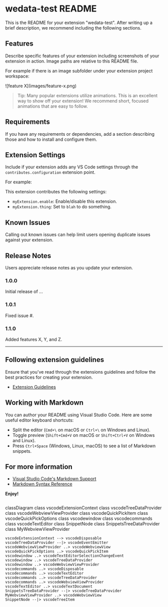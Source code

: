 # wedata-test README

This is the README for your extension "wedata-test". After writing up a brief description, we recommend including the following sections.

## Features

Describe specific features of your extension including screenshots of your extension in action. Image paths are relative to this README file.

For example if there is an image subfolder under your extension project workspace:

\!\[feature X\]\(images/feature-x.png\)

> Tip: Many popular extensions utilize animations. This is an excellent way to show off your extension! We recommend short, focused animations that are easy to follow.

## Requirements

If you have any requirements or dependencies, add a section describing those and how to install and configure them.

## Extension Settings

Include if your extension adds any VS Code settings through the `contributes.configuration` extension point.

For example:

This extension contributes the following settings:

* `myExtension.enable`: Enable/disable this extension.
* `myExtension.thing`: Set to `blah` to do something.

## Known Issues

Calling out known issues can help limit users opening duplicate issues against your extension.

## Release Notes

Users appreciate release notes as you update your extension.

### 1.0.0

Initial release of ...

### 1.0.1

Fixed issue #.

### 1.1.0

Added features X, Y, and Z.

---

## Following extension guidelines

Ensure that you've read through the extensions guidelines and follow the best practices for creating your extension.

* [Extension Guidelines](https://code.visualstudio.com/api/references/extension-guidelines)

## Working with Markdown

You can author your README using Visual Studio Code. Here are some useful editor keyboard shortcuts:

* Split the editor (`Cmd+\` on macOS or `Ctrl+\` on Windows and Linux).
* Toggle preview (`Shift+Cmd+V` on macOS or `Shift+Ctrl+V` on Windows and Linux).
* Press `Ctrl+Space` (Windows, Linux, macOS) to see a list of Markdown snippets.

## For more information

* [Visual Studio Code's Markdown Support](http://code.visualstudio.com/docs/languages/markdown)
* [Markdown Syntax Reference](https://help.github.com/articles/markdown-basics/)

**Enjoy!**

```mermaid

```

classDiagram
    class vscodeExtensionContext
    class vscodeTreeDataProvider
    class vscodeWebviewViewProvider
    class vscodeQuickPickItem
    class vscodeQuickPickOptions
    class vscodewindow
    class vscodecommands
    class vscodeTextEditor
    class SnippetNode
    class SnippetsTreeDataProvider
    class MyWebviewViewProvider

    vscodeExtensionContext --> vscodeDisposable
    vscodeTreeDataProvider --|> vscodeEventEmitter
    vscodeWebviewViewProvider ..> vscodeWebviewView
    vscodeQuickPickOptions ..> vscodeQuickPickItem
    vscodewindow ..> vscodeTextEditorSelectionChangeEvent
    vscodewindow ..> vscodeTreeDataProvider
    vscodewindow ..> vscodeWebviewViewProvider
    vscodecommands ..> vscodeDisposable
    vscodecommands ..> vscodeTextEditor
    vscodecommands ..> vscodeTreeDataProvider
    vscodecommands ..> vscodeWebviewViewProvider
    vscodeTextEditor ..> vscodeTextDocument
    SnippetsTreeDataProvider --|> vscodeTreeDataProvider
    MyWebviewViewProvider ..> vscodeWebviewView
    SnippetNode --|> vscodeTreeItem